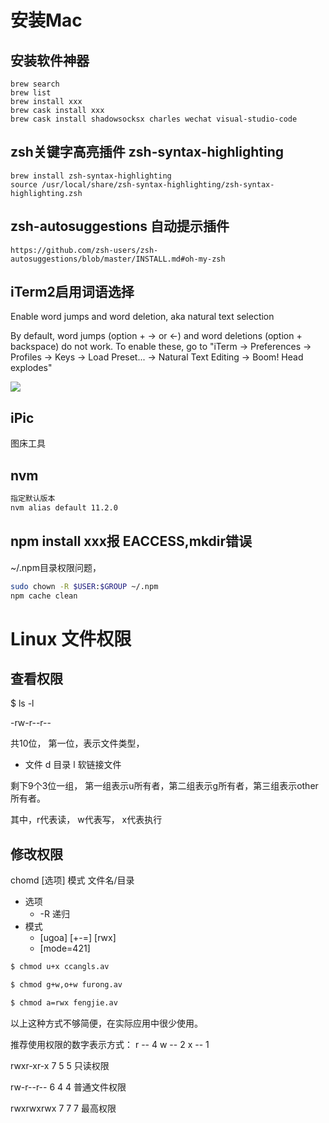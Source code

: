 # 安装Mac


## 安装软件神器

```
brew search
brew list
brew install xxx
brew cask install xxx
brew cask install shadowsocksx charles wechat visual-studio-code
```


## zsh关键字高亮插件 zsh-syntax-highlighting

```
brew install zsh-syntax-highlighting
source /usr/local/share/zsh-syntax-highlighting/zsh-syntax-highlighting.zsh
```

## zsh-autosuggestions 自动提示插件

`https://github.com/zsh-users/zsh-autosuggestions/blob/master/INSTALL.md#oh-my-zsh`


## iTerm2启用词语选择

Enable word jumps and word deletion, aka natural text selection

By default, word jumps (option + → or ←) and word deletions (option + backspace) do not work. To enable these, go to "iTerm → Preferences → Profiles → Keys → Load Preset... → Natural Text Editing → Boom! Head explodes"

![](https://ws4.sinaimg.cn/large/006tNbRwgy1fxgx7y7hm1j31hv0u0187.jpg)

## iPic

图床工具

## nvm

```bash
指定默认版本
nvm alias default 11.2.0
```

## npm install xxx报 EACCESS,mkdir错误

~/.npm目录权限问题，

```bash
sudo chown -R $USER:$GROUP ~/.npm
npm cache clean
```


# Linux 文件权限


## 查看权限

$ ls -l

-rw-r--r--

共10位，
第一位，表示文件类型，
- 文件
d 目录
l 软链接文件


剩下9个3位一组，
第一组表示u所有者，第二组表示g所有者，第三组表示other所有者。

其中，r代表读，  w代表写， x代表执行


## 修改权限

chomd [选项] 模式 文件名/目录
- 选项
  * -R 递归
- 模式
  * [ugoa] [+-=] [rwx]
  * [mode=421]


```bash
$ chmod u+x ccangls.av

$ chmod g+w,o+w furong.av

$ chmod a=rwx fengjie.av

```

以上这种方式不够简便，在实际应用中很少使用。

推荐使用权限的数字表示方式：
r -- 4
w -- 2
x -- 1

rwxr-xr-x
7  5  5   只读权限

rw-r--r--
6  4  4    普通文件权限


rwxrwxrwx
7  7  7    最高权限
